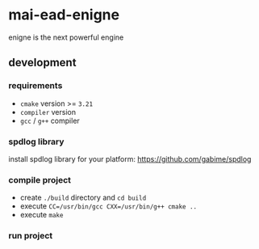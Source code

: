 # mai-ead-enigne
enigne is the next powerful engine

## development

### requirements
* `cmake` version >= `3.21`
* `compiler` version  
* `gcc` / `g++` compiler

### spdlog library
install spdlog library for your platform: https://github.com/gabime/spdlog

### compile project

* create `./build` directory and `cd build`
* execute `CC=/usr/bin/gcc CXX=/usr/bin/g++ cmake ..`
* execute `make`


### run project
